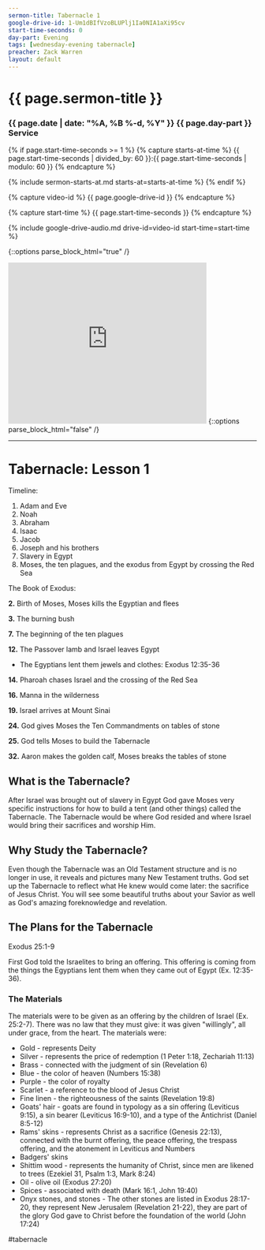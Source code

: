 ```yaml
---
sermon-title: Tabernacle 1
google-drive-id: 1-Um1dBIfVzoBLUPlj1Ia0NIA1aXi95cv
start-time-seconds: 0
day-part: Evening
tags: [wednesday-evening tabernacle]
preacher: Zack Warren
layout: default
---
```


# {{ page.sermon-title }}

### {{ page.date | date: "%A, %B %-d, %Y" }} {{ page.day-part }} Service

{% if page.start-time-seconds >= 1 %}
{% capture starts-at-time %}
{{ page.start-time-seconds | divided_by: 60 }}:{{ page.start-time-seconds | modulo: 60 }}
{% endcapture %}

{% include sermon-starts-at.md starts-at=starts-at-time %}
{% endif %}

{% capture video-id %}
{{ page.google-drive-id }}
{% endcapture %}

{% capture start-time %}
{{ page.start-time-seconds }}
{% endcapture %}

{% include google-drive-audio.md drive-id=video-id start-time=start-time %}

{::options parse_block_html="true" /}
<iframe src="https://onedrive.live.com/embed?cid=19DF4E5D38A1B8EB&resid=19DF4E5D38A1B8EB%2149355&authkey=AF8gDBIKdGWdnYc&em=2" width="402" height="327" frameborder="0" scrolling="no"></iframe>
{::options parse_block_html="false" /}

***

# Tabernacle: Lesson 1

Timeline:
1. Adam and Eve
2. Noah
3. Abraham
4. Isaac
5. Jacob
6. Joseph and his brothers
7. Slavery in Egypt
8. Moses, the ten plagues, and the exodus from Egypt by crossing the Red Sea

The Book of Exodus:

**2.** Birth of Moses, Moses kills the Egyptian and flees

**3.** The burning bush

**7.** The beginning of the ten plagues

**12.** The Passover lamb and Israel leaves Egypt

- The Egyptians lent them jewels and clothes: Exodus 12:35-36

**14.** Pharoah chases Israel and the crossing of the Red Sea

**16.** Manna in the wilderness

**19.** Israel arrives at Mount Sinai

**24.** God gives Moses the Ten Commandments on tables of stone

**25.** God tells Moses to build the Tabernacle

**32.** Aaron makes the golden calf, Moses breaks the tables of stone

## What is the Tabernacle?

After Israel was brought out of slavery in Egypt God gave Moses very specific instructions for how to build a tent (and other things) called the Tabernacle. The Tabernacle would be where God resided and where Israel would bring their sacrifices and worship Him.

## Why Study the Tabernacle?

Even though the Tabernacle was an Old Testament structure and is no longer in use, it reveals and pictures many New Testament truths. God set up the Tabernacle to reflect what He knew would come later: the sacrifice of Jesus Christ. You will see some beautiful truths about your Savior as well as God's amazing foreknowledge and revelation.

## The Plans for the Tabernacle

Exodus 25:1-9

First God told the Israelites to bring an offering. This offering is coming from the things the Egyptians lent them when they came out of Egypt (Ex. 12:35-36).

### The Materials

The materials were to be given as an offering by the children of Israel (Ex. 25:2-7). There was no law that they must give: it was given "willingly", all under grace, from the heart. The materials were:
- Gold - represents Deity
- Silver - represents the price of redemption (1 Peter 1:18, Zechariah 11:13)
- Brass - connected with the judgment of sin (Revelation 6)
- Blue - the color of heaven (Numbers 15:38)
- Purple - the color of royalty
- Scarlet - a reference to the blood of Jesus Christ
- Fine linen - the righteousness of the saints (Revelation 19:8)
- Goats' hair - goats are found in typology as a sin offering (Leviticus 9:15), a sin bearer (Leviticus 16:9-10), and a type of the Antichrist (Daniel 8:5-12)
- Rams' skins - represents Christ as a sacrifice (Genesis 22:13), connected with the burnt offering, the peace offering, the trespass offering, and the atonement in Leviticus and Numbers
- Badgers' skins 
- Shittim wood - represents the humanity of Christ, since men are likened to trees (Ezekiel 31, Psalm 1:3, Mark 8:24)
- Oil - olive oil (Exodus 27:20)
- Spices - associated with death (Mark 16:1, John 19:40)​
- Onyx stones, and stones - The other stones are listed in Exodus 28:17-20, they represent New Jerusalem (Revelation 21-22), they are part of the glory God gave to Christ before the foundation of the world (John 17:24)

#tabernacle